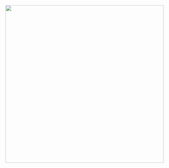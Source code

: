<div align="center">
  <img src="https://github-readme-stats.vercel.app/api/top-langs/?username=8bllgrl&layout=compact&theme=shadow_blue" width="500">
</div>
